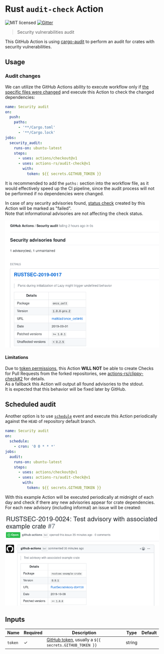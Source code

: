 # Rust `audit-check` Action

![MIT licensed](https://img.shields.io/badge/license-MIT-blue.svg)
[![Gitter](https://badges.gitter.im/actions-rs/community.svg)](https://gitter.im/actions-rs/community)

> Security vulnerabilities audit

This GitHub Action is using [cargo-audit](https://github.com/RustSec/cargo-audit)
to perform an audit for crates with security vulnerabilities.

## Usage

### Audit changes

We can utilize the GitHub Actions ability to execute workflow
only if [the specific files were changed](https://help.github.com/en/articles/workflow-syntax-for-github-actions#onpushpull_requestpaths)
and execute this Action to check the changed dependencies:

```yaml
name: Security audit
on:
  push:
    paths: 
      - '**/Cargo.toml'
      - '**/Cargo.lock'
jobs:
  security_audit:
    runs-on: ubuntu-latest
    steps:
      - uses: actions/checkout@v1
      - uses: actions-rs/audit-check@v1
        with:
          token: ${{ secrets.GITHUB_TOKEN }}
```

It is recommended to add the `paths:` section into the workflow file,
as it would effectively speed up the CI pipeline, since the audit process
will not be performed if no dependencies were changed.


In case of any security advisories found, [status check](https://help.github.com/en/articles/about-status-checks)
created by this Action will be marked as "failed".\
Note that informational advisories are not affecting the check status.

![Check screenshot](.github/check_screenshot.png)

#### Limitations

Due to [token permissions](https://help.github.com/en/articles/virtual-environments-for-github-actions#token-permissions),
this Action **WILL NOT** be able to create Checks for Pull Requests from the forked repositories,
see [actions-rs/clippy-check#2](https://github.com/actions-rs/clippy-check/issues/2) for details.\
As a fallback this Action will output all found advisories to the stdout.\
It is expected that this behavior will be fixed later by GitHub.

## Scheduled audit

Another option is to use [`schedule`](https://help.github.com/en/articles/events-that-trigger-workflows#scheduled-events-schedule) event
and execute this Action periodically against the `HEAD` of repository default branch.

```yaml
name: Security audit
on:
  schedule:
    - cron: '0 0 * * *'
jobs:
  audit:
    runs-on: ubuntu-latest
    steps:
      - uses: actions/checkout@v1
      - uses: actions-rs/audit-check@v1
        with:
          token: ${{ secrets.GITHUB_TOKEN }}
```

With this example Action will be executed periodically at midnight of each day
and check if there any new advisories appear for crate dependencies.\
For each new advisory (including informal) an issue will be created:

![Issue screenshot](.github/issue_screenshot.png)

## Inputs

| Name        | Required | Description                                                                | Type   | Default |
| ------------| -------- | ---------------------------------------------------------------------------| ------ | --------|
| `token`     | ✓        | [GitHub token], usually a `${{ secrets.GITHUB_TOKEN }}`                    | string |         |

[GitHub token]: https://help.github.com/en/actions/configuring-and-managing-workflows/authenticating-with-the-github_token
